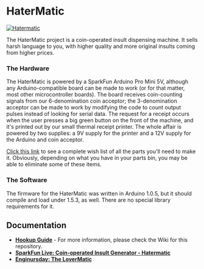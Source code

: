 HaterMatic
==========

[![Hatermatic](https://cdn.sparkfun.com/r/500-500/assets/home_page_posts/1/4/2/1/Hater-Matic_CoinOperatedPrinter_Arduino.jpg)](https://cdn.sparkfun.com/assets/home_page_posts/1/4/2/1/Hater-Matic_CoinOperatedPrinter_Arduino.jpg)

The HaterMatic project is a coin-operated insult dispensing machine. It sells harsh language to you, with higher quality and more original insults coming from higher prices.

### The Hardware

The HaterMatic is powered by a SparkFun Arduino Pro Mini 5V, although any Arduino-compatible board can be made to work (or for that matter, most other microcontroller boards). The board receives coin-counting signals from our 6-denomination coin acceptor; the 3-denomination acceptor can be made to work by modifying the code to count output pulses instead of looking for serial data. The request for a receipt occurs when the user presses a big green button on the front of the machine, and it's printed out by our small thermal receipt printer. The whole affair is powered by two supplies: a 9V supply for the printer and a 12V supply for the Arduino and coin acceptor.

[Click this link](https://www.sparkfun.com/wish_lists/81471) to see a complete wish list of all the parts you'll need to make it. Obviously, depending on what you have in your parts bin, you may be able to eliminate some of these items.

### The Software

The firmware for the HaterMatic was written in Arduino 1.0.5, but it should compile and load under 1.5.3, as well. There are no special library requirements for it.

Documentation
--------------

* **[Hookup Guide](https://github.com/sparkfun/HaterMatic/wiki)** - For more information, please check the Wiki for this repository.
* **[SparkFun Live: Coin-operated Insult Generator - Hatermatic](https://www.sparkfun.com/news/1421)**
* **[Enginursday: The LoverMatic](https://www.sparkfun.com/news/2286)**
